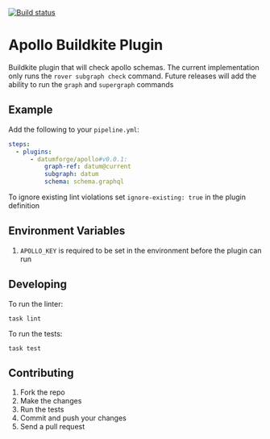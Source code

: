 [![Build status](https://badge.buildkite.com/0e16a8e8b81104b7059cafc364375695c55427ae8328a68b5f.svg)](https://buildkite.com/datum/apollo-buildkite-plugin)

# Apollo Buildkite Plugin 

Buildkite plugin that will check apollo schemas. The current implementation only runs the `rover subgraph check` command. Future releases will add the ability to run the `graph` and `supergraph` commands

## Example

Add the following to your `pipeline.yml`:

```yml
steps:
  - plugins:
      - datumforge/apollo#v0.0.1:
          graph-ref: datum@current
          subgraph: datum
          schema: schema.graphql
```

To ignore existing lint violations set `ignore-existing: true` in the plugin definition  

## Environment Variables

1. `APOLLO_KEY` is required to be set in the environment before the plugin can run

## Developing

To run the linter:
```shell
task lint
```

To run the tests:

```shell
task test
```

## Contributing

1. Fork the repo
2. Make the changes
3. Run the tests
4. Commit and push your changes
5. Send a pull request
